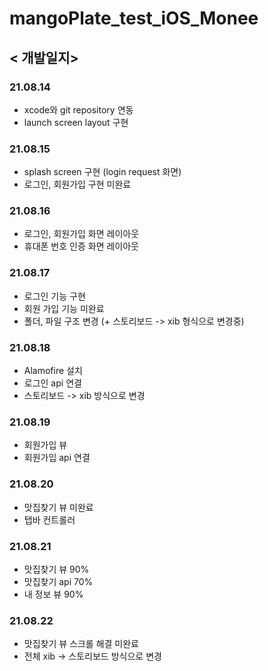 # mangoPlate_test_iOS_Monee

## < 개발일지>

### 21.08.14
+ xcode와 git repository 연동
+ launch screen layout 구현

### 21.08.15
+ splash screen 구현 (login request 화면)
+ 로그인, 회원가입 구현 미완료

### 21.08.16
+ 로그인, 회원가입 화면 레이아웃
+ 휴대폰 번호 인증 화면 레이아웃

### 21.08.17
+ 로그인 기능 구현
+ 회원 가입 기능 미완료
+ 폴더, 파일 구조 변경 (+ 스토리보드 -> xib 형식으로 변경중)

### 21.08.18
+ Alamofire 설치
+ 로그인 api 연결
+ 스토리보드 -> xib 방식으로 변경

### 21.08.19
+ 회원가입 뷰
+ 회원가입 api 연결

### 21.08.20
+ 맛집찾기 뷰 미완료
+ 탭바 컨트롤러

### 21.08.21
+ 맛집찾기 뷰 90%
+ 맛집찾기 api 70%
+ 내 정보 뷰 90%

### 21.08.22
+ 맛집찾기 뷰 스크롤 해결 미완료
+ 전체 xib -> 스토리보드 방식으로 변경
